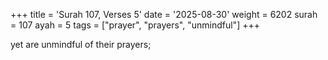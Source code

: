 +++
title = 'Surah 107, Verses 5'
date = '2025-08-30'
weight = 6202
surah = 107
ayah = 5
tags = ["prayer", "prayers", "unmindful"]
+++

yet are unmindful of their prayers;